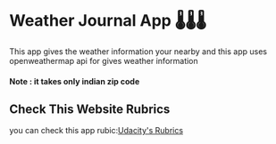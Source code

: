 # Weather Journal App 🌡🌡🌡

 This app gives the weather information your nearby and this app uses openweathermap api for gives weather information

#### Note : it takes only indian zip code


## Check This Website Rubrics 

you can check this app rubic:[Udacity's Rubrics](https://review.udacity.com/#!/rubrics/2655/view)